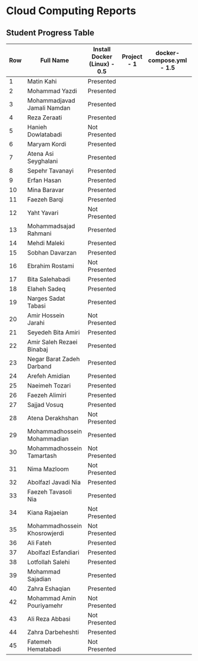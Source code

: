 # Cloud Computing Reports

## Student Progress Table

| Row | Full Name                    | Install Docker (Linux) - 0.5 | Project - 1 | docker-compose.yml - 1.5 | Dockerfile - 1 |
|-----|------------------------------|------------------------------|-------------|--------------------------|----------------|
| 1   | Matin Kahi                   | Presented                    |             |                          |                |
| 2   | Mohammad Yazdi               | Presented                    |             |                          |                |
| 3   | Mohammadjavad Jamali Namdan  | Presented                    |             |                          |                |
| 4   | Reza Zeraati                 | Presented                    |             |                          |                |
| 5   | Hanieh Dowlatabadi           | Not Presented                |             |                          |                |
| 6   | Maryam Kordi                 | Presented                    |             |                          |                |
| 7   | Atena Asi Seyghalani         | Presented                    |             |                          |                |
| 8   | Sepehr Tavanayi              | Presented                    |             |                          |                |
| 9   | Erfan Hasan                  | Presented                    |             |                          |                |
| 10  | Mina Baravar                 | Presented                    |             |                          |                |
| 11  | Faezeh Barqi                 | Presented                    |             |                          |                |
| 12  | Yaht Yavari                  | Not Presented                |             |                          |                |
| 13  | Mohammadsajad Rahmani        | Presented                    |             |                          |                |
| 14  | Mehdi Maleki                 | Presented                    |             |                          |                |
| 15  | Sobhan Davarzan              | Presented                    |             |                          |                |
| 16  | Ebrahim Rostami              | Not Presented                |             |                          |                |
| 17  | Bita Salehabadi              | Presented                    |             |                          |                |
| 18  | Elaheh Sadeq                 | Presented                    |             |                          |                |
| 19  | Narges Sadat Tabasi          | Presented                    |             |                          |                |
| 20  | Amir Hossein Jarahi          | Not Presented                |             |                          |                |
| 21  | Seyedeh Bita Amiri           | Presented                    |             |                          |                |
| 22  | Amir Saleh Rezaei Binabaj    | Presented                    |             |                          |                |
| 23  | Negar Barat Zadeh Darband    | Presented                    |             |                          |                |
| 24  | Arefeh Amidian               | Presented                    |             |                          |                |
| 25  | Naeimeh Tozari               | Presented                    |             |                          |                |
| 26  | Faezeh Alimiri               | Presented                    |             |                          |                |
| 27  | Sajjad Vosuq                 | Presented                    |             |                          |                |
| 28  | Atena Derakhshan             | Not Presented                |             |                          |                |
| 29  | Mohammadhossein Mohammadian  | Presented                    |             |                          |                |
| 30  | Mohammadhossein Tamartash    | Not Presented                |             |                          |                |
| 31  | Nima Mazloom                 | Not Presented                |             |                          |                |
| 32  | Abolfazl Javadi Nia          | Presented                    |             |                          |                |
| 33  | Faezeh Tavasoli Nia          | Presented                    |             |                          |                |
| 34  | Kiana Rajaeian               | Not Presented                |             |                          |                |
| 35  | Mohammadhossein Khosrowjerdi | Not Presented                |             |                          |                |
| 36  | Ali Fateh                    | Presented                    |             |                          |                |
| 37  | Abolfazl Esfandiari          | Presented                    |             |                          |                |
| 38  | Lotfollah Salehi             | Presented                    |             |                          |                |
| 39  | Mohammad Sajadian            | Presented                    |             |                          |                |
| 40  | Zahra Eshaqian               | Presented                    |             |                          |                |
| 42  | Mohammad Amin Pouriyamehr    | Not Presented                |             |                          |                |
| 43  | Ali Reza Abbasi              | Not Presented                |             |                          |                |
| 44  | Zahra Darbeheshti            | Presented                    |             |                          |                |
| 45  | Fatemeh Hematabadi           | Not Presented                |             |                          |                |
